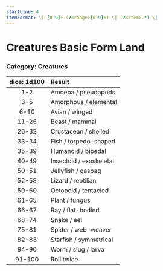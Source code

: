 ```yaml
---
startLine: 4
itemFormat: \| [0-9]+-(?<range>[0-9]+) \| (?<item>.*) \|
---
```

# Creatures Basic Form Land
### Category: Creatures

| dice: 1d100 | Result |
|:----:|:-------|
| 1-2 | Amoeba / pseudopods |
| 3-5 | Amorphous / elemental |
| 6-10 | Avian / winged |
| 11-25 | Beast / mammal |
| 26-32 | Crustacean / shelled |
| 33-34 | Fish / torpedo-shaped |
| 35-39 | Humanoid / bipedal |
| 40-49 | Insectoid / exoskeletal |
| 50-51 | Jellyfish / gasbag |
| 52-58 | Lizard / reptilian |
| 59-60 | Octopoid / tentacled |
| 61-65 | Plant / fungus |
| 66-67 | Ray / flat-bodied |
| 68-74 | Snake / eel |
| 75-81 | Spider / web-weaver |
| 82-83 | Starfish / symmetrical |
| 84-90 | Worm / slug / larva |
| 91-100 | Roll twice |